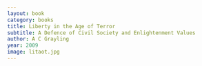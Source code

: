 ```yaml
---
layout: book
category: books
title: Liberty in the Age of Terror
subtitle: A Defence of Civil Society and Enlightenment Values
author: A C Grayling
year: 2009
image: litaot.jpg
---
```

